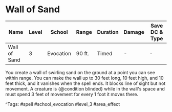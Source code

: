 # Wall of Sand

| Name | Level | School | Range | Duration | Damage | Save DC & Type |
|------|-------|--------|-------|----------|--------|----------------|
| Wall of Sand | 3 | Evocation | 90 ft. | Timed | - | - |

You create a wall of swirling sand on the ground at a point you can see within range. You can make the wall up to 30 feet long, 10 feet high, and 10 feet thick, and it vanishes when the spell ends. It blocks line of sight but not movement. A creature is {@condition blinded} while in the wall's space and must spend 3 feet of movement for every 1 foot it moves there.

^Tags: #spell #school_evocation #level_3 #area_effect